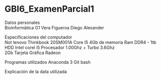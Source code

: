 # GBI6_ExamenParcial1
Datos personales   
Bioinformàtica G1
Vera Figueroa Diego Alexander

Especificaciones del computador    
Not lenovo Thinkbook 20SM001A Core I5
4Gb de memoria Ram DDR4 - 1tb HDD
Intel corel i5
Procesador 1.00Ghz + Turbo 3.6Ghz  
2Gb Tarjeta Gràfica Radeon 

Programas utilizados
Anaconda 3
Git bash

Explicación de la data utilizada

